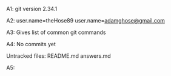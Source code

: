 A1:
git version 2.34.1

A2:
user.name=theHose89
user.name=adamghose@gmail.com

A3:
Gives list of common git commands

A4:
No commits yet

Untracked files:
README.md
answers.md

A5:

